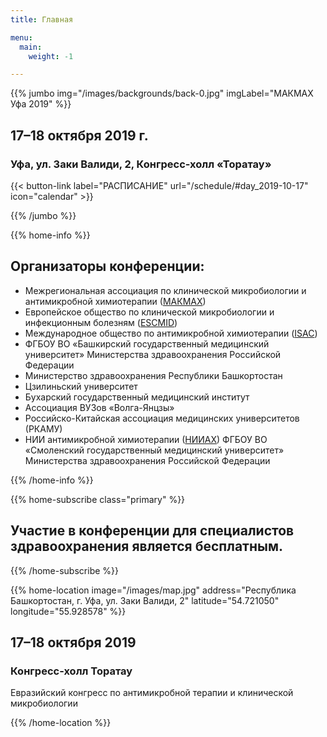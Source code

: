 ```yaml
---
title: Главная

menu:
  main:
    weight: -1

---
```



{{% jumbo img="/images/backgrounds/back-0.jpg" imgLabel="МАКМАХ Уфа 2019" %}}

## 17–18 октября 2019 г.
### Уфа, ул. Заки Валиди, 2, Конгресс-холл «Торатау»

<!-- <a class="btn primary btn-lg" style="margin-top: 1em;" href="https://drive.google.com/file/d/1td_9Cr1b2JZvv0bCpOCJNDsEWgVgEp2Y/view?usp=sharing" target="_blank">Become a sponsor</a> -->

<!--
<a class="btn primary btn-lg" href="https://conference-hall.io/public/event/HJRThubF4uYPkb7jSUxi">
    <svg class="icon icon-cfp"><use xlink:href="#cfp"></use></svg>Submit a presentation
</a>
-->
{{< button-link label="РАСПИСАНИЕ"
                url="/schedule/#day_2019-10-17"
                icon="calendar" >}} 

{{% /jumbo %}}



<!--{{% home-info what="Participants:900,Day:1,Sessions:36,Parallel Tracks:4" class="primary" %}}
## Что такое МАКМАХ?

The DevFest, or 'Developers Festival', is a technical conference for developers. 
It is aimed at students, professionals or simply curious technophiles.
{{% /home-info %}}-->


<!--{{< youtube-section link="OH_Ne4Bm8I0" title="XXI конгресс МАКМАХ 22-24 мая 2019" class="" >}}-->

<!-- ... -->


{{% home-info %}}
## Организаторы конференции:

<ul>
  <li>Межрегиональная ассоциация по клинической микробиологии и антимикробной химиотерапии (<a href="http://www.iacmac.ru/iacmac/" target="_blank">МАКМАХ</a>)</li>
  <li>Европейское общество по клинической микробиологии и инфекционным болезням (<a href="/url?www.escmid.org/" target="_blank">ESCMID</a>)</li>
  <li>Международное общество по антимикробной химиотерапии (<a href="http://www.ischemo.org/" target="_blank">ISAC</a>)</li>
  <li>ФГБОУ ВО «Башкирский государственный медицинский университет» Министерства здравоохранения Российской Федерации</li>
  <li>Министерство здравоохранения Республики Башкортостан</li>
  <li>Цзилиньский университет</li>
  <li>Бухарский государственный медицинский институт</li>
  <li>Ассоциация ВУЗов «Волга-Янцзы»</li>
  <li>Российско-Китайская ассоциация медицинских университетов (РКАМУ)</li>
  <li>НИИ антимикробной химиотерапии (<a href="http://www.iacmac.ru/iac.php" target="_blank">НИИАХ</a>) ФГБОУ ВО «Смоленский государственный медицинский университет» Министерства здравоохранения Российской Федерации</li>  
</ul>

<!--{{< button-link label="Submit a presentation"
                url="https://conference-hall.io/public/event/HJRThubF4uYPkb7jSUxi"
                icon="cfp" >}}--> 


<!--{{< button-link label="Список всех докладчиков"
                url="./speakers"
                icon="right" >}}-->

{{% /home-info %}}



<!-- ... -->

{{% home-subscribe  class="primary" %}}

## Участие в конференции для специалистов здравоохранения является бесплатным.

{{% /home-subscribe %}}

<!-- 

{{% home-tickets class="primary" %}}
# Tickets <a class="btn primary" href="https://www.billetweb.fr/devfest-toulouse-2019" target="_blank"><svg class="icon icon-cfp"><use xlink:href="#ticket"></use></svg>Ticketing</a>
<ul>
<li>{{< ticket name="Blind Birds"
           starts="2019-03-25"
           ends="2019-04-25"
           price="40 €"
           info="50 first places"
           soldOut="true"
           url="https://www.billetweb.fr/devfest-toulouse-2019" >}}</li>
<li>{{< ticket name="Early Birds"
           starts="2019-04-25"
           ends="2019-06-22"
           price="60 €"
           info="80 first places"
           soldOut="true"
           url="https://www.billetweb.fr/devfest-toulouse-2019" >}}</li>
<li>{{< ticket name="Normal"
           starts="2019-06-22"
           ends="2019-10-03"
           price="80 €"
           info="300 last places"
           soldOut="true"
           url="https://www.billetweb.fr/devfest-toulouse-2019" >}}</li>
</ul>
\* Your ticket gives you access to all conferences, coffee breaks, and lunch. Accommodation is NOT included in this price.

{{% /home-tickets %}}


-->

{{% home-location
    image="/images/map.jpg"
    address="Республика Башкортостан, г. Уфа, ул. Заки Валиди, 2"
    latitude="54.721050"
    longitude="55.928578" %}}

## 17–18 октября 2019

### Конгресс-холл Торатау

Евразийский конгресс по антимикробной терапии и клинической микробиологии

{{% /home-location %}}


<!-- 

{{% partners categories="platinum,general-medical-nopromo,general,main,sponsor,support" %}}
## Спонсоры 

{{% /partners %}}
--> 